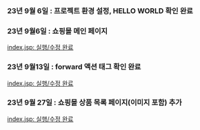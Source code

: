 
### 23년 9월 6일 : 프로젝트 환경 설정, HELLO WORLD 확인 완료

### 23년 9월6일 : 쇼핑몰 메인 페이지
[index.jsp: 실행/수정 완료](https://github.com/dpcdrypak/SERVLET_20210985/blob/main/index.jsp)

### 23년 9월13일 : forward 액션 태그 확인 완료
[index.jsp: 실행/수정 완료](https://github.com/dpcdrypak/SERVLET_20210985/blob/main/index.jsp)

### 23년 9월 27일 : 쇼핑몰 상품 목록 페이지(이미지 포함) 추가
[index.jsp: 실행/수정 완료](https://github.com/dpcdrypak/SERVLET_20210985/blob/main/body_main.jsp)

